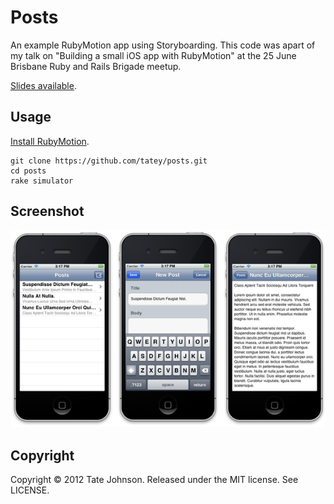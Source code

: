 # Posts

An example RubyMotion app using Storyboarding. This code was apart of my talk on "Building
a small iOS app with RubyMotion" at the 25 June Brisbane Ruby and Rails Brigade meetup.

[Slides available](https://speakerdeck.com/u/tatey/p/building-a-small-ios-app-with-rubymotion).

## Usage

[Install RubyMotion](http://www.rubymotion.com/developer-center/guides/getting-started/).

``` shell
git clone https://github.com/tatey/posts.git
cd posts
rake simulator
```

## Screenshot

![](https://github.com/tatey/posts/raw/master/doc/screenshot.png)

## Copyright

Copyright © 2012 Tate Johnson. Released under the MIT license. See LICENSE.
